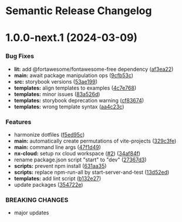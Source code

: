 # Semantic Release Changelog

# 1.0.0-next.1 (2024-03-09)


### Bug Fixes

* **lit:** add @fortawesome/fontawesome-free dependency ([af3ea22](https://github.com/froko/create-vite-ts/commit/af3ea22021328de4f96832abdae75c1ce0d79820))
* **main:** await package manipulation ops ([9cfb53c](https://github.com/froko/create-vite-ts/commit/9cfb53cfcc38cef2eb9ad301da1ee5599f2b76a8))
* **src:** storybook versions ([53ae199](https://github.com/froko/create-vite-ts/commit/53ae199f69c397d8edce33a5884e4d6171af02e8))
* **templates:** align templates to examples ([4c7e768](https://github.com/froko/create-vite-ts/commit/4c7e768fb7670df9710e7234edb71037f331d5a8))
* **templates:** minor issues ([83a526d](https://github.com/froko/create-vite-ts/commit/83a526d6e61c9c5f1c054d3ac0c739b610420c33))
* **templates:** storybook deprecation warning ([cf83674](https://github.com/froko/create-vite-ts/commit/cf83674e5863a960e10f6e02a60df21c54177e11))
* **templates:** wrong template syntax ([aa4c23c](https://github.com/froko/create-vite-ts/commit/aa4c23c2e5b58ae5eb495ad34d4631996a584a6d))


### Features

* harmonize dotfiles ([f5ed95c](https://github.com/froko/create-vite-ts/commit/f5ed95cd81b4fe35bbf2452af9dee86f799403c0))
* **main:** automatically create permutations of vite-projects ([329c3fe](https://github.com/froko/create-vite-ts/commit/329c3fed9f7ef44add9e4bc3c1a67fa599abe141))
* **main:** command line args ([47f1d49](https://github.com/froko/create-vite-ts/commit/47f1d4996851583124b7b13b7b1f5ad6ebb1364d))
* **nx-cloud:** setup nx cloud workspace ([#2](https://github.com/froko/create-vite-ts/issues/2)) ([34af84f](https://github.com/froko/create-vite-ts/commit/34af84f92491555c478f0e286c5821cf30923b39))
* rename package.json script "start" to "dev" ([27367d3](https://github.com/froko/create-vite-ts/commit/27367d3805ac80b4f3f6fe423086417de1674545))
* **scripts:** prevent npm install ([631aa35](https://github.com/froko/create-vite-ts/commit/631aa35f4cfc2f694f527d9ff3377dd72814ac79))
* **scripts:** replace npm-run-all by start-server-and-test ([13d52ed](https://github.com/froko/create-vite-ts/commit/13d52ed7206f4c43b4187b48c17de67ebda207a1))
* **templates:** add lint script ([b132e27](https://github.com/froko/create-vite-ts/commit/b132e273d274223099ff0e0c7710665f5b3c6ce3))
* update packages ([354722e](https://github.com/froko/create-vite-ts/commit/354722e30c080147bbbd2fe92f48755261cb321a))


### BREAKING CHANGES

* major updates
